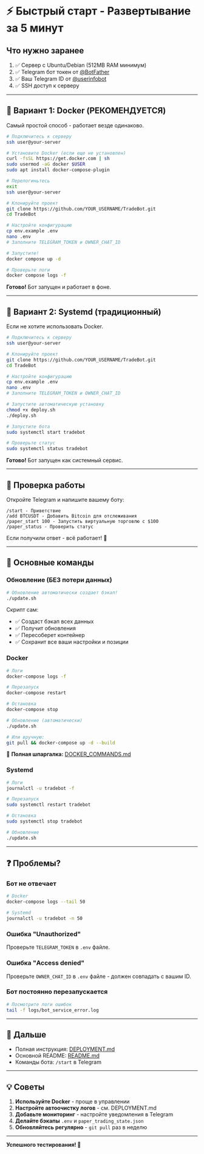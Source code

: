 # ⚡ Быстрый старт - Развертывание за 5 минут

## Что нужно заранее

1. ✅ Сервер с Ubuntu/Debian (512MB RAM минимум)
2. ✅ Telegram бот токен от [@BotFather](https://t.me/BotFather)
3. ✅ Ваш Telegram ID от [@userinfobot](https://t.me/userinfobot)
4. ✅ SSH доступ к серверу

---

## 🐳 Вариант 1: Docker (РЕКОМЕНДУЕТСЯ)

Самый простой способ - работает везде одинаково.

```bash
# Подключитесь к серверу
ssh user@your-server

# Установите Docker (если еще не установлен)
curl -fsSL https://get.docker.com | sh
sudo usermod -aG docker $USER
sudo apt install docker-compose-plugin

# Перелогиньтесь
exit
ssh user@your-server

# Клонируйте проект
git clone https://github.com/YOUR_USERNAME/TradeBot.git
cd TradeBot

# Настройте конфигурацию
cp env.example .env
nano .env
# Заполните TELEGRAM_TOKEN и OWNER_CHAT_ID

# Запустите!
docker compose up -d

# Проверьте логи
docker compose logs -f
```

**Готово!** Бот запущен и работает в фоне.

---

## 🚀 Вариант 2: Systemd (традиционный)

Если не хотите использовать Docker.

```bash
# Подключитесь к серверу
ssh user@your-server

# Клонируйте проект
git clone https://github.com/YOUR_USERNAME/TradeBot.git
cd TradeBot

# Настройте конфигурацию
cp env.example .env
nano .env
# Заполните TELEGRAM_TOKEN и OWNER_CHAT_ID

# Запустите автоматическую установку
chmod +x deploy.sh
./deploy.sh

# Запустите бота
sudo systemctl start tradebot

# Проверьте статус
sudo systemctl status tradebot
```

**Готово!** Бот запущен как системный сервис.

---

## 📱 Проверка работы

Откройте Telegram и напишите вашему боту:

```
/start - Приветствие
/add BTCUSDT - Добавить Bitcoin для отслеживания
/paper_start 100 - Запустить виртуальную торговлю с $100
/paper_status - Проверить статус
```

Если получили ответ - всё работает! 🎉

---

## 🔧 Основные команды

### Обновление (БЕЗ потери данных)

```bash
# Обновление автоматически создает бэкап!
./update.sh
```

Скрипт сам:
- ✅ Создаст бэкап всех данных
- ✅ Получит обновления
- ✅ Пересоберет контейнер
- ✅ Сохранит все ваши настройки и позиции

### Docker

```bash
# Логи
docker-compose logs -f

# Перезапуск
docker-compose restart

# Остановка
docker-compose stop

# Обновление (автоматически)
./update.sh

# Или вручную:
git pull && docker-compose up -d --build
```

📖 **Полная шпаргалка:** [DOCKER_COMMANDS.md](DOCKER_COMMANDS.md)

### Systemd

```bash
# Логи
journalctl -u tradebot -f

# Перезапуск
sudo systemctl restart tradebot

# Остановка
sudo systemctl stop tradebot

# Обновление
./update.sh
```

---

## ❓ Проблемы?

### Бот не отвечает

```bash
# Docker
docker-compose logs --tail 50

# Systemd
journalctl -u tradebot -n 50
```

### Ошибка "Unauthorized"

Проверьте `TELEGRAM_TOKEN` в `.env` файле.

### Ошибка "Access denied"

Проверьте `OWNER_CHAT_ID` в `.env` файле - должен совпадать с вашим ID.

### Бот постоянно перезапускается

```bash
# Посмотрите логи ошибок
tail -f logs/bot_service_error.log
```

---

## 📖 Дальше

- Полная инструкция: [DEPLOYMENT.md](DEPLOYMENT.md)
- Основной README: [README.md](README.md)
- Команды бота: `/start` в Telegram

---

## 💡 Советы

1. **Используйте Docker** - проще в управлении
2. **Настройте автоочистку логов** - см. DEPLOYMENT.md
3. **Добавьте мониторинг** - настройте уведомления в Telegram
4. **Делайте бэкапы** `.env` и `paper_trading_state.json`
5. **Обновляйтесь регулярно** - `git pull` раз в неделю

---

**Успешного тестирования! 🚀**

